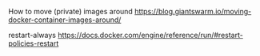 How to move (private) images around
https://blog.giantswarm.io/moving-docker-container-images-around/

restart-always
https://docs.docker.com/engine/reference/run/#restart-policies-restart
